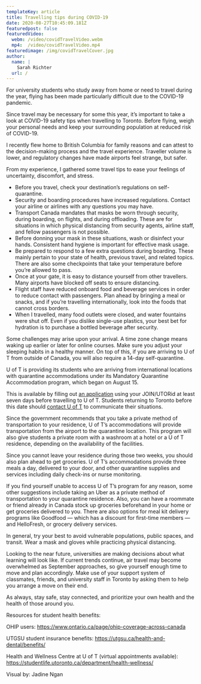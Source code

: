 ```yaml
---
templateKey: article
title: Travelling tips during COVID-19
date: 2020-08-27T10:45:09.181Z
featuredpost: false
featuredVideo:
  webm: /video/covidTravelVideo.webm
  mp4:  /video/covidTravelVideo.mp4
featuredimage: /img/covidTravelCover.jpg
author:
  name: |
    Sarah Richter
  url: /
---
```

<!--StartFragment-->

For university students who study away from home or need to travel during the year, flying has been made particularly difficult due to the COVID-19 pandemic.

Since travel may be necessary for some this year, it’s important to take a look at COVID-19 safety tips when travelling to Toronto. Before flying, weigh your personal needs and keep your surrounding population at reduced risk of COVID-19.

I recently flew home to British Columbia for family reasons and can attest to the decision-making process and the travel experience. Traveller volume is lower, and regulatory changes have made airports feel strange, but safer.

From my experience, I gathered some travel tips to ease your feelings of uncertainty, discomfort, and stress.

* Before you travel, check your destination’s regulations on self-quarantine.
* Security and boarding procedures have increased regulations. Contact your airline or airlines with any questions you may have.
* Transport Canada mandates that masks be worn through security, during boarding, on flights, and during offloading. These are for situations in which physical distancing from security agents, airline staff, and fellow passengers is not possible.
* Before donning your mask in these situations, wash or disinfect your hands. Consistent hand hygiene is important for effective mask usage.
* Be prepared to respond to a few extra questions during boarding. These mainly pertain to your state of health, previous travel, and related topics. There are also some checkpoints that take your temperature before you’re allowed to pass.
* Once at your gate, it is easy to distance yourself from other travellers. Many airports have blocked off seats to ensure distancing.
* Flight staff have reduced onboard food and beverage services in order to reduce contact with passengers. Plan ahead by bringing a meal or snacks, and if you’re travelling internationally, look into the foods that cannot cross borders.
* When I travelled, many food outlets were closed, and water fountains were shut off. Even if you dislike single-use plastics, your best bet for hydration is to purchase a bottled beverage after security.

Some challenges may arise upon your arrival. A time zone change means waking up earlier or later for online courses. Make sure you adjust your sleeping habits in a healthy manner. On top of this, if you are arriving to U of T from outside of Canada, you will also require a 14-day self-quarantine.

U of T is providing its students who are arriving from international locations with quarantine accommodations under its Mandatory Quarantine Accommodation program, which began on August 15.

This is available by filling out [an application](http://starrez.utoronto.ca) using your JOIN/UTORid at least seven days before travelling to U of T. Students returning to Toronto before this date should [contact U of T](mailto:info.quarantine@utoronto.ca) to communicate their situations.

Since the government recommends that you take a private method of transportation to your residence, U of T’s accommodations will provide transportation from the airport to the quarantine location. This program will also give students a private room with a washroom at a hotel or a U of T residence, depending on the availability of the facilities.

Since you cannot leave your residence during those two weeks, you should also plan ahead to get groceries. U of T’s accommodations provide three meals a day, delivered to your door, and other quarantine supplies and services including daily check-ins or nurse monitoring.

If you find yourself unable to access U of T’s program for any reason, some other suggestions include taking an Uber as a private method of transportation to your quarantine residence. Also, you can have a roommate or friend already in Canada stock up groceries beforehand in your home or get groceries delivered to you. There are also options for meal kit delivery programs like Goodfood — which has a discount for first-time members — and HelloFresh, or grocery delivery services.

In general, try your best to avoid vulnerable populations, public spaces, and transit. Wear a mask and gloves while practicing physical distancing.

Looking to the near future, universities are making decisions about what learning will look like. If current trends continue, air travel may become overwhelmed as September approaches, so give yourself enough time to move and plan accordingly. Make use of your support system of classmates, friends, and university staff in Toronto by asking them to help you arrange a move on their end.

As always, stay safe, stay connected, and prioritize your own health and the health of those around you.



Resources for student health benefits:

OHIP users: <https://www.ontario.ca/page/ohip-coverage-across-canada>

UTGSU student insurance benefits: <https://utgsu.ca/health-and-dental/benefits/>

Health and Wellness Centre at U of T (virtual appointments available): <https://studentlife.utoronto.ca/department/health-wellness/>


Visual by: Jadine Ngan

<!--EndFragment-->